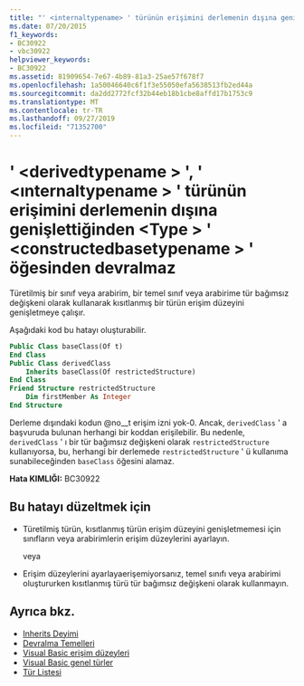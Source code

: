 ```yaml
---
title: "' <internaltypename> ' türünün erişimini derlemenin dışına genişlettiğinden ' <derivedtypename> ' <type> ' <constructedbasetypename> ' öğesinden devralma yapılamaz"
ms.date: 07/20/2015
f1_keywords:
- BC30922
- vbc30922
helpviewer_keywords:
- BC30922
ms.assetid: 81909654-7e67-4b89-81a3-25ae57f678f7
ms.openlocfilehash: 1a50046640c6f1f3e55050efa5638513fb2ed44a
ms.sourcegitcommit: da2dd2772fcf32b44eb18b1cbe8affd17b1753c9
ms.translationtype: MT
ms.contentlocale: tr-TR
ms.lasthandoff: 09/27/2019
ms.locfileid: "71352700"
---
```

# <a name="derivedtypename-cannot-inherit-from-type-constructedbasetypename-because-it-expands-the-access-of-type-internaltypename-outside-the-assembly"></a>' \<derivedtypename > ', ' \<ınternaltypename > ' türünün erişimini derlemenin dışına genişlettiğinden \<Type > ' \<constructedbasetypename > ' öğesinden devralmaz
Türetilmiş bir sınıf veya arabirim, bir temel sınıf veya arabirime tür bağımsız değişkeni olarak kullanarak kısıtlanmış bir türün erişim düzeyini genişletmeye çalışır.  
  
 Aşağıdaki kod bu hatayı oluşturabilir.  
  
```vb  
Public Class baseClass(Of t)  
End Class  
Public Class derivedClass  
    Inherits baseClass(Of restrictedStructure)  
End Class  
Friend Structure restrictedStructure  
    Dim firstMember As Integer  
End Structure  
```  
  
 Derleme dışındaki kodun @no__t erişim izni yok-0. Ancak, `derivedClass` ' a başvuruda bulunan herhangi bir koddan erişilebilir. Bu nedenle, `derivedClass` ' ı bir tür bağımsız değişkeni olarak `restrictedStructure` kullanıyorsa, bu, herhangi bir derlemede `restrictedStructure` ' ü kullanıma sunabileceğinden `baseClass` öğesini alamaz.  
  
 **Hata KIMLIĞI:** BC30922  
  
## <a name="to-correct-this-error"></a>Bu hatayı düzeltmek için  
  
- Türetilmiş türün, kısıtlanmış türün erişim düzeyini genişletmemesi için sınıfların veya arabirimlerin erişim düzeylerini ayarlayın.  
  
     veya  
  
- Erişim düzeylerini ayarlayaerişemiyorsanız, temel sınıfı veya arabirimi oluştururken kısıtlanmış türü tür bağımsız değişkeni olarak kullanmayın.  
  
## <a name="see-also"></a>Ayrıca bkz.

- [Inherits Deyimi](../../visual-basic/language-reference/statements/inherits-statement.md)
- [Devralma Temelleri](../../visual-basic/programming-guide/language-features/objects-and-classes/inheritance-basics.md)
- [Visual Basic erişim düzeyleri](../../visual-basic/programming-guide/language-features/declared-elements/access-levels.md)
- [Visual Basic genel türler](../../visual-basic/programming-guide/language-features/data-types/generic-types.md)
- [Tür Listesi](../../visual-basic/language-reference/statements/type-list.md)
